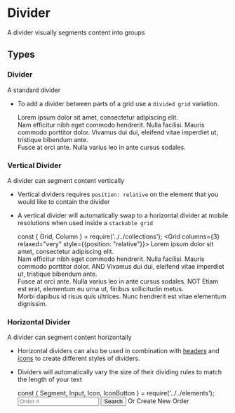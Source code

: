 # Divider
A divider visually segments content into groups
## Types
### Divider
A standard divider
* To add a divider between parts of a grid use a `divided grid` variation.

    <div>
        <span>
            Lorem ipsum dolor sit amet, consectetur adipiscing elit.<br/>Nam efficitur nibh eget commodo hendrerit. Nulla facilisi. Mauris commodo porttitor dolor.
        </span>
        <Divider />
        <span>
            Vivamus dui dui, eleifend vitae imperdiet ut, tristique bibendum ante. <br/>Fusce at orci ante. Nulla varius leo in ante cursus sodales.
        </span>
    </div>

### Vertical Divider
A divider can segment content vertically

* Vertical dividers requires `position: relative` on the element that you would like to contain the divider

* A vertical divider will automatically swap to a horizontal divider at mobile resolutions when used inside a `stackable grid`

    const { Grid, Column } = require('../../collections');
    <Grid columns={3} relaxed="very" style={{position: "relative"}}>
        <Column>
            Lorem ipsum dolor sit amet, consectetur adipiscing elit.<br/>Nam efficitur nibh eget commodo hendrerit. Nulla facilisi. Mauris commodo porttitor dolor.
        </Column>
        <Divider aligned="vertical">AND</Divider>
        <Column>
            Vivamus dui dui, eleifend vitae imperdiet ut, tristique bibendum ante. <br/>Fusce at orci ante. Nulla varius leo in ante cursus sodales.
        </Column>
        <Divider aligned="vertical">NOT</Divider>
        <Column>
            Etiam est erat, elementum eu urna ut, finibus sollicitudin metus. <br/>Morbi dapibus id risus quis ultrices. Nunc hendrerit est vitae elementum dignissim.
        </Column>
    </Grid>

### Horizontal Divider
A divider can segment content horizontally
* Horizontal dividers can also be used in combination with [headers](#Header) and [icons](#Icon) to create different styles of dividers.
* Dividers will automatically vary the size of their dividing rules to match the length of your text

    const { Segment, Input, Icon, IconButton } = require('../../elements');
    <Segment aligned="center" basic>
        <Input left action placeholder="Order #">
            <Icon name="search" left />
            <Button color="blue">Search</Button>
        </Input>
        <Divider aligned="horizontal">Or</Divider>
        <IconButton name="add" color="teal" labeled>Create New Order</IconButton>
    </Segment>
